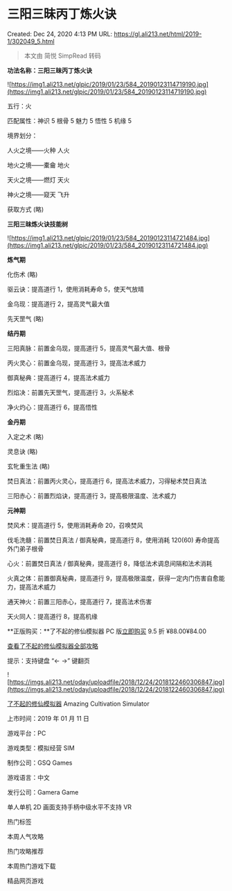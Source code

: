 # 三阳三昧丙丁炼火诀

Created: Dec 24, 2020 4:13 PM
URL: https://gl.ali213.net/html/2019-1/302049_5.html

> 本文由 简悦 SimpRead 转码

**功法名称：三阳三昧丙丁炼火诀**

![https://img1.ali213.net/glpic/2019/01/23/584_20190123114719190.jpg](https://img1.ali213.net/glpic/2019/01/23/584_20190123114719190.jpg)

五行：火

匹配属性：神识 5 根骨 5 魅力 5 悟性 5 机缘 5

境界划分：

人火之境——火种 人火

地火之境——橐龠 地火

天火之境——燃灯 天火

神火之境——窥天 飞升

获取方式 (略)

**三阳三昧炼火诀技能树**

![https://img1.ali213.net/glpic/2019/01/23/584_20190123114721484.jpg](https://img1.ali213.net/glpic/2019/01/23/584_20190123114721484.jpg)

**炼气期**

化伤术 (略)

驱云诀：提高道行 1，使用消耗寿命 5，使天气放晴

金乌现：提高道行 2，提高灵气最大值

先天罡气 (略)

**结丹期**

三阳真脉：前置金乌现，提高道行 5，提高灵气最大值、根骨

丙火灵心：前置金乌现，提高道行 3，提高法术威力

御真秘典：提高道行 4，提高法术威力

烈焰决：前置先天罡气，提高道行 3，火系秘术

净火灼心：提高道行 6，提高悟性

**金丹期**

入定之术 (略)

灵息诀 (略)

玄牝重生法 (略)

焚日真法：前置丙火灵心，提高道行 6，提高法术威力，习得秘术焚日真法

三阳赤心：前置烈焰诀，提高道行 3，提高极限温度、法术威力

**元神期**

焚风术：提高道行 5，使用消耗寿命 20，召唤焚风

伐毛洗髓：前置焚日真法 / 御真秘典，提高道行 8，使用消耗 120(60) 寿命提高外门弟子根骨

心火：前置焚日真法 / 御真秘典，提高道行 8，降低法术调息间隔和法术消耗

火真之体：前置御真秘典，提高道行 9，提高极限温度，获得一定内门伤害自愈能力，提高法术威力

通天神火：前置三阳赤心，提高道行 7，提高法术伤害

天火同人：提高道行 8，提高机缘

**正版购买：**了不起的修仙模拟器 PC 版[立即购买](https://ali213.fhyx.hk/item/2644.html?ukey=b44d8lUhmx7K9dvuSLljpbX2zT53tIgxCqYInTZjhKqBa%2B40Kiy9#attrone=5276) 9.5 折 ¥88.00¥84.00

[查看了不起的修仙模拟器全部攻略](https://gl.ali213.net/z/37691/)

提示：支持键盘 “← →” 键翻页

![https://imgs.ali213.net/oday/uploadfile/2018/12/24/2018122460306847.jpg](https://imgs.ali213.net/oday/uploadfile/2018/12/24/2018122460306847.jpg)

[了不起的修仙模拟器](https://www.ali213.net/zt/gsq/) Amazing Cultivation Simulator

上市时间：2019 年 01 月 11 日

游戏平台：PC

游戏类型：模拟经营 SIM

制作公司：GSQ Games

游戏语言：中文

发行公司：Gamera Game

单人单机 2D 画面支持手柄中级水平不支持 VR

热门标签

本周人气攻略

热门攻略推荐

本周热门游戏下载

精品网页游戏